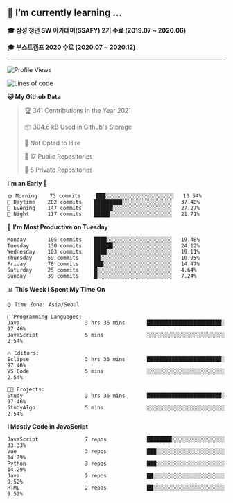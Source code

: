 ## 🌱 I’m currently learning ...

**🎓 삼성 청년 SW 아카데미(SSAFY) 2기 수료 (2019.07 ~ 2020.06)**

**🎓 부스트캠프 2020 수료 (2020.07 ~ 2020.12)**
 
-----

<!--START_SECTION:waka-->
![Profile Views](http://img.shields.io/badge/Profile%20Views-0-blue)

![Lines of code](https://img.shields.io/badge/From%20Hello%20World%20I%27ve%20Written-2.9%20million%20lines%20of%20code-blue)

**🐱 My Github Data** 

> 🏆 341 Contributions in the Year 2021
 > 
> 📦 304.6 kB Used in Github's Storage 
 > 
> 🚫 Not Opted to Hire
 > 
> 📜 17 Public Repositories 
 > 
> 🔑 5 Private Repositories  
 > 
**I'm an Early 🐤** 

```text
🌞 Morning    73 commits     ███░░░░░░░░░░░░░░░░░░░░░░   13.54% 
🌆 Daytime    202 commits    █████████░░░░░░░░░░░░░░░░   37.48% 
🌃 Evening    147 commits    ██████░░░░░░░░░░░░░░░░░░░   27.27% 
🌙 Night      117 commits    █████░░░░░░░░░░░░░░░░░░░░   21.71%

```
📅 **I'm Most Productive on Tuesday** 

```text
Monday       105 commits    ████░░░░░░░░░░░░░░░░░░░░░   19.48% 
Tuesday      130 commits    ██████░░░░░░░░░░░░░░░░░░░   24.12% 
Wednesday    103 commits    ████░░░░░░░░░░░░░░░░░░░░░   19.11% 
Thursday     59 commits     ██░░░░░░░░░░░░░░░░░░░░░░░   10.95% 
Friday       78 commits     ███░░░░░░░░░░░░░░░░░░░░░░   14.47% 
Saturday     25 commits     █░░░░░░░░░░░░░░░░░░░░░░░░   4.64% 
Sunday       39 commits     █░░░░░░░░░░░░░░░░░░░░░░░░   7.24%

```


📊 **This Week I Spent My Time On** 

```text
⌚︎ Time Zone: Asia/Seoul

💬 Programming Languages: 
Java                     3 hrs 36 mins       ████████████████████████░   97.46% 
JavaScript               5 mins              ░░░░░░░░░░░░░░░░░░░░░░░░░   2.54%

🔥 Editors: 
Eclipse                  3 hrs 36 mins       ████████████████████████░   97.46% 
VS Code                  5 mins              ░░░░░░░░░░░░░░░░░░░░░░░░░   2.54%

🐱‍💻 Projects: 
Study                    3 hrs 36 mins       ████████████████████████░   97.46% 
StudyAlgo                5 mins              ░░░░░░░░░░░░░░░░░░░░░░░░░   2.54%

```

**I Mostly Code in JavaScript** 

```text
JavaScript               7 repos             ████████░░░░░░░░░░░░░░░░░   33.33% 
Vue                      3 repos             ███░░░░░░░░░░░░░░░░░░░░░░   14.29% 
Python                   3 repos             ███░░░░░░░░░░░░░░░░░░░░░░   14.29% 
Java                     2 repos             ██░░░░░░░░░░░░░░░░░░░░░░░   9.52% 
HTML                     2 repos             ██░░░░░░░░░░░░░░░░░░░░░░░   9.52%

```



<!--END_SECTION:waka-->

